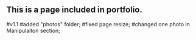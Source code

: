 
## This is a page included in portfolio.

#v1.1
 #added "photos" folder;
 #fixed page resize;
 #changed one photo in Manipulaiton section;
